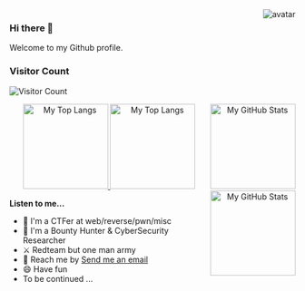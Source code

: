 <img src="https://avatars.githubusercontent.com/u/9390207?s=150&v=4" align="right" alt="avatar" />

### Hi there 👋

Welcome to my Github profile.

### Visitor Count
![Visitor Count](https://profile-counter.glitch.me/tardis07/count.svg)
<div align="center">
<!-- light mode -->
<a href="https://github.com/tardis07#gh-light-mode-only">
<img src="https://github-readme-stats.vercel.app/api/top-langs?username=tardis07&show_icons=true&locale=en&layout=compact&theme=default&hide_border=true&hide=c,groff,Makefile,M4#gh-light-mode-only" height="150" alt="My Top Langs" />
<img src="https://github-readme-stats.vercel.app/api?username=tardis07&show_icons=true&theme=default&hide_border=true&hide_title=true#gh-light-mode-only" height="150" align="right" alt="My GitHub Stats" />
</a>
<!-- dark mode -->
<a href="https://github.com/tardis07#gh-dark-mode-only">
<img src="https://github-readme-stats.vercel.app/api/top-langs?username=tardis07&show_icons=true&locale=en&layout=compact&theme=dracula&hide_border=true&hide=c,groff,Makefile,M4#gh-dark-mode-only" height="150" alt="My Top Langs" />
<img src="https://github-readme-stats.vercel.app/api?username=tardis07&show_icons=true&theme=dracula&hide_border=true&hide_title=true#gh-dark-mode-only" height="150" align="right" alt="My GitHub Stats" />
</a>
</div>

**Listen to me...**

- 🚩 I'm a CTFer at web/reverse/pwn/misc
- 🎯 I'm a Bounty Hunter & CyberSecurity Researcher
- ⚔️ Redteam but one man army
- 📩 Reach me by [Send me an email](mailto:milktea@vmoe.info)
- 😄 Have fun
- To be continued ...
